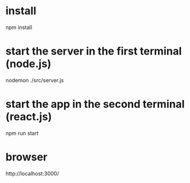 # install

npm install

# start the server in the first terminal (node.js)

nodemon ./src/server.js

# start the app in the second terminal (react.js)

npm run start

# browser

http://localhost:3000/